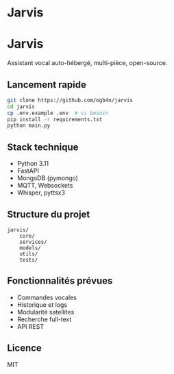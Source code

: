 # Jarvis
# Jarvis

Assistant vocal auto-hébergé, multi-pièce, open-source.

## Lancement rapide

```bash
git clone https://github.com/ogb4n/jarvis
cd jarvis
cp .env.example .env  # si besoin
pip install -r requirements.txt
python main.py
```

## Stack technique
- Python 3.11
- FastAPI
- MongoDB (pymongo)
- MQTT, Websockets
- Whisper, pyttsx3

## Structure du projet

```
jarvis/
	core/
	services/
	models/
	utils/
	tests/
```

## Fonctionnalités prévues
- Commandes vocales
- Historique et logs
- Modularité satellites
- Recherche full-text
- API REST

## Licence
MIT
